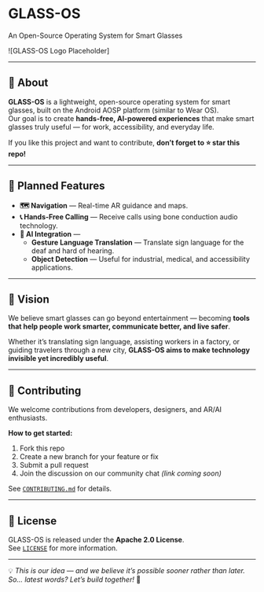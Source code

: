 # GLASS-OS  
An Open-Source Operating System for Smart Glasses

![GLASS-OS Logo Placeholder] <!--(docs/logo.png)  Replace with your actual logo -->

---

## 📖 About  
**GLASS-OS** is a lightweight, open-source operating system for smart glasses, built on the Android AOSP platform (similar to Wear OS).  
Our goal is to create **hands-free, AI-powered experiences** that make smart glasses truly useful — for work, accessibility, and everyday life.

If you like this project and want to contribute, **don’t forget to ⭐ star this repo!**

---

## 🚀 Planned Features  
- **🗺 Navigation** — Real-time AR guidance and maps.  
- **📞 Hands-Free Calling** — Receive calls using bone conduction audio technology.  
- **🤖 AI Integration** —  
  - **Gesture Language Translation** — Translate sign language for the deaf and hard of hearing.  
  - **Object Detection** — Useful for industrial, medical, and accessibility applications.  

---

## 🌟 Vision  
We believe smart glasses can go beyond entertainment — becoming **tools that help people work smarter, communicate better, and live safer**.  

Whether it’s translating sign language, assisting workers in a factory, or guiding travelers through a new city, **GLASS-OS aims to make technology invisible yet incredibly useful**.

---

## 🤝 Contributing  
We welcome contributions from developers, designers, and AR/AI enthusiasts.  

**How to get started:**
1. Fork this repo  
2. Create a new branch for your feature or fix  
3. Submit a pull request  
4. Join the discussion on our community chat *(link coming soon)*

See [`CONTRIBUTING.md`](CONTRIBUTING.md) for details.

--- 

## 📜 License  
GLASS-OS is released under the **Apache 2.0 License**.  
See [`LICENSE`](LICENSE) for more information.

---

💡 *This is our idea — and we believe it’s possible sooner rather than later. So… latest words? Let’s build together!* 🚀
